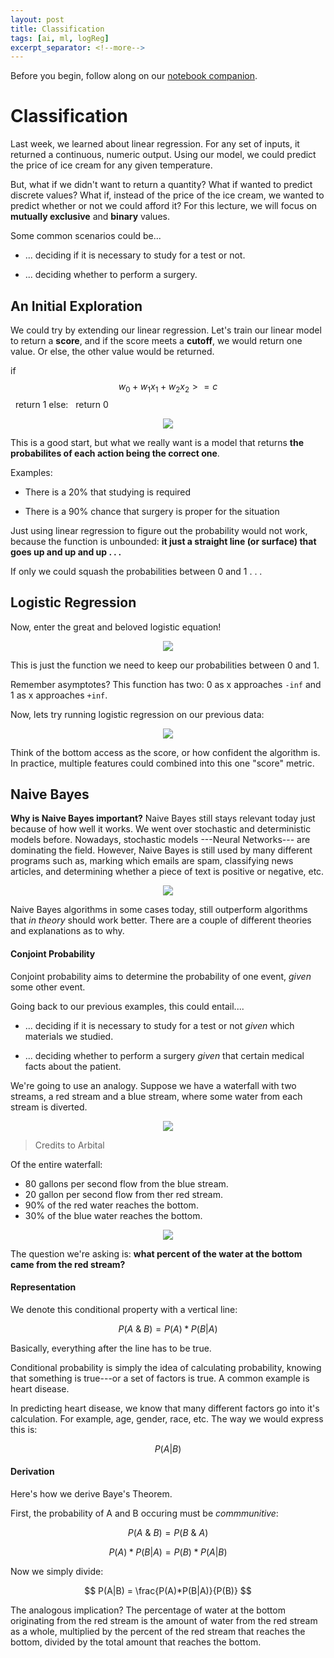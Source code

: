 ```yaml
---
layout: post
title: Classification
tags: [ai, ml, logReg]
excerpt_separator: <!--more-->
---
```


Before you begin, follow along on our [notebook companion](https://colab.research.google.com/drive/1Z2ntlVydT75fDj-V-w8LI-_90K32WIzb).

# Classification

Last week, we learned about linear regression. For any set of inputs, it returned a continuous, numeric output. Using our model, we could predict the price of ice cream for any given temperature.

But, what if we didn't want to return a quantity? What if wanted to predict discrete values? What if, instead of the price of the ice cream, we wanted to predict whether or not we could afford it? For this lecture, we will focus on **mutually exclusive** and **binary** values.

Some common scenarios could be...

* ... deciding if it is necessary to study for a test or not.

* ... deciding whether to perform a surgery.

## An Initial Exploration
We could try by extending our linear regression. Let's train our linear model to return a **score**, and if the score meets a **cutoff**, we would return one value. Or else, the other value would be returned.

if $$w_0 + w_1x_1 + w_2x_2 >= c$$
&nbsp; return 1
else:
&nbsp; return 0

<div style="text-align:center"><img src ="https://i.imgur.com/UXeru5y.png" /></div>

This is a good start, but what we really want  is a model that returns **the probabilites of each action being the correct one**.

Examples:

* There is a 20% that studying is required 

* There is a 90% chance that surgery is proper for the situation

Just using linear regression to figure out the probability would not work, because the function is unbounded: **it just a straight line (or surface) that goes up and up and up . . .**

If only we could squash the probabilities between 0 and 1 . . .

## Logistic Regression

Now, enter the great and beloved logistic equation!

<div style="text-align:center"><img src ="https://i.imgur.com/cRjU634.png" /></div>

This is just the function we need to keep our probabilities between 0 and 1. 

Remember asymptotes? This function has two: 0 as x approaches `-inf` and 1 as x approaches `+inf`.

Now, lets try running logistic regression on our previous data:

<div style="text-align:center"><img src ="https://i.imgur.com/7sQNw8V.png" /></div>

Think of the bottom access as the score, or how confident the algorithm is. In practice, multiple features could combined into this one "score" metric.

## Naive Bayes
**Why is Naive Bayes important?**
Naive Bayes still stays relevant today just because of how well it works. We went over stochastic and deterministic models before. Nowadays, stochastic models ---Neural Networks--- are dominating the field. However, Naive Bayes is still used by many different programs such as, marking which emails are spam, classifying news articles, and determining whether a piece of text is positive or negative, etc.

<div style="text-align:center"><img src ="https://i.postimg.cc/HxrLwDmf/Screen-Shot-2018-10-25-at-12-24-37-PM.png" /></div>

Naive Bayes algorithms in some cases today, still outperform algorithms that *in theory* should work better. There are a couple of different theories and explanations as to why. 

#### Conjoint Probability

Conjoint probability aims to determine the probability of one event, *given* some other event.


Going back to our previous examples, this could entail....

* ... deciding if it is necessary to study for a test or not *given* which materials we studied.

* ... deciding whether to perform a surgery *given* that certain medical facts about the patient.


We're going to use an analogy. Suppose we have a waterfall with two streams, a red stream and a blue stream, where some water from each stream is diverted.

<div style="text-align:center"><img src ="https://i.imgur.com/D8EhY65.png?0" /></div>

> Credits to Arbital

Of the entire waterfall:
* 80 gallons per second flow from the blue stream.
* 20 gallon per second flow from ther red stream.
* 90% of the red water reaches the bottom.
* 30% of the blue water reaches the bottom.

<div style="text-align:center"><img src ="https://i.imgur.com/wK6cg5z.png" /></div>

The question we're asking is: **what percent of the water at the bottom came from the red stream?**

#### Representation

We denote this conditional property with a vertical line:

$$
P(A\:\&\:B) = P(A)*P(B|A)
$$

Basically, everything after the line has to be true. 

Conditional probability is simply the idea of calculating probability, knowing that something is true---or a set of factors is true. A common example is heart disease.

In predicting heart disease, we know that many different factors go into it's calculation. For example, age, gender, race, etc. The way we would express this is:

$$
P(A|B)
$$

#### Derivation

Here's how we derive Baye's Theorem.

First, the probability of A and B occuring must be *commmunitive*:

$$
P(A\:\&\:B) = P(B\:\&\:A)
$$

$$
P(A)*P(B|A) = P(B)*P(A|B)
$$

Now we simply divide:

$$
P(A|B) = \frac{P(A)*P(B|A)}{P(B)}
$$

The analogous implication? The percentage of water at the bottom originating from the red stream is the amount of water from the red stream as a whole, multiplied by the percent of the red stream that reaches the bottom, divided by the total amount that reaches the bottom.


















